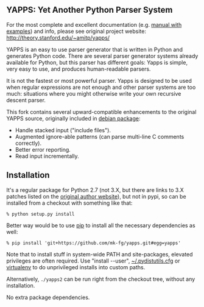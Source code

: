 YAPPS: Yet Another Python Parser System
----------------------------------------

For the most complete and excellent documentation (e.g. [manual with
examples](http://theory.stanford.edu/~amitp/yapps/yapps2/manual/)) and info,
please see original project website: http://theory.stanford.edu/~amitp/yapps/

YAPPS is an easy to use parser generator that is written in Python and generates
Python code.
There are several parser generator systems already available for Python, but
this parser has different goals: Yapps is simple, very easy to use, and produces
human-readable parsers.

It is not the fastest or most powerful parser.
Yapps is designed to be used when regular expressions are not enough and other
parser systems are too much: situations where you might otherwise write your own
recursive descent parser.

This fork contains several upward-compatible enhancements to the original
YAPPS source, originally included in [debian package](http://packages.debian.org/sid/yapps2):

 * Handle stacked input ("include files").
 * Augmented ignore-able patterns (can parse multi-line C comments correctly).
 * Better error reporting.
 * Read input incrementally.


Installation
----------------------------------------

It's a regular package for Python 2.7 (not 3.X, but there are links to 3.X
patches listed on the [original author
website](http://theory.stanford.edu/~amitp/yapps/)), but not in pypi, so can be
installed from a checkout with something like that:

	% python setup.py install

Better way would be to use [pip](http://pip-installer.org/) to install all the
necessary dependencies as well:

	% pip install 'git+https://github.com/mk-fg/yapps.git#egg=yapps'

Note that to install stuff in system-wide PATH and site-packages, elevated
privileges are often required.
Use "install --user",
[~/.pydistutils.cfg](http://docs.python.org/install/index.html#distutils-configuration-files)
or [virtualenv](http://pypi.python.org/pypi/virtualenv) to do unprivileged
installs into custom paths.

Alternatively, `./yapps2` can be run right from the checkout tree, without any
installation.

No extra package dependencies.
